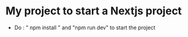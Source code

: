 # My project to start a Nextjs project

- Do : " npm install " and "npm run dev" to start the project